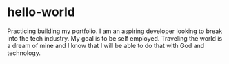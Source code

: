 # hello-world
Practicing building my portfolio.
I am an aspiring developer looking to break into the tech industry. My goal is to be self employed. Traveling the world is a dream of mine and I know that I will be able to do that with God and technology.
